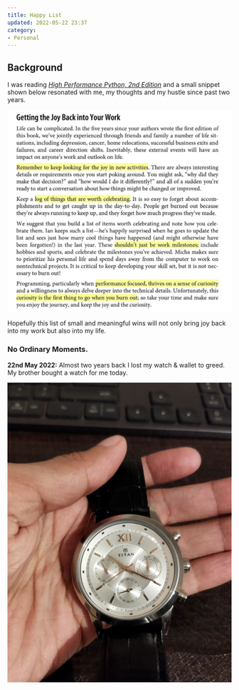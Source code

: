 ```yaml
---
title: Happy List
updated: 2022-05-22 23:37
category: 
- Personal
---
```



## Background

I was reading *[High Performance Python, 2nd Edition](https://www.oreilly.com/library/view/high-performance-python/9781492055013/)* and a small snippet shown below resonated with me, my thoughts and my hustle since past two years.

![snip001](assets/blogs/personal/photo_2022-05-22_23-13-38.jpg)

Hopefully this list of small and meaningful wins will not only bring joy back into my work but also into my life.


### No Ordinary Moments.

**22nd May 2022:** Almost two years back I lost my watch & wallet to greed. My brother bought a watch for me today.

![watch](assets/blogs/personal/photo_2022-05-22_23-13-34.jpg)
